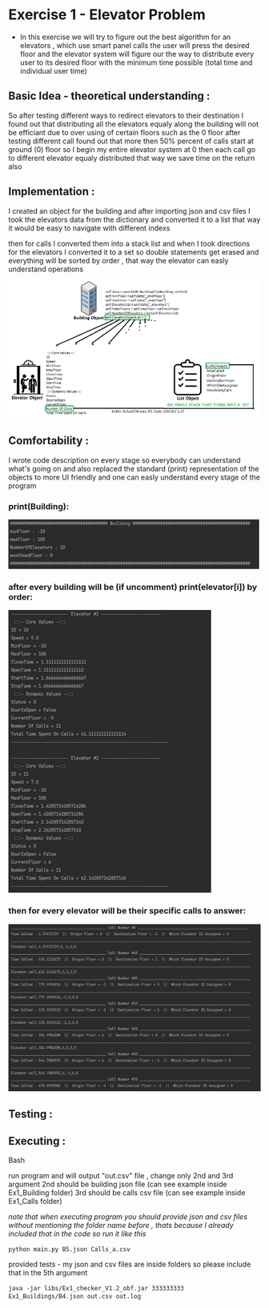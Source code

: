 # Exercise 1 - Elevator Problem

- In this exercise we will try to figure out the best algorithm for 
  an elevators , which use smart panel calls the user will press
  the desired floor and the elevator system will figure our the way
  to distribute every user to its desired floor with the minimum time
  possible (total time and individual user time)
  
  
## Basic Idea - theoretical understanding :

  So after testing different ways to redirect elevators to their destination
  I found out that distributing all the elevators equaly along the building
  will not be efficiant due to over using of certain floors such as the 0 floor
  after testing different call found out that more then 50% percent of calls
  start at ground (0) floor so I begin my entire elevator system at 0
  then each call go to different elevator equaly distributed
  that way we save time on the return also 
  
## Implementation :
  
  I created an object for the building and after importing json and csv files
  I took the elevators data from the dictionary and converted it to a list
  that way it would be easy to navigate with different indexs
  
  then for calls I converted them into a stack list and when I took directions for
  the elevators I converted it to a set so double statements get erased and everything 
  will be sorted by order , that way the elevator can easly understand operations


   ![name-of-you-image](https://github.com/Denis-Dev-2020/OOP_Ex1/blob/main/ScreenShots/Scheme.png?raw=true)



## Comfortability :
  
  I wrote code description on every stage so everybody can understand what's going on
  and also replaced the standard (print) representation of the objects to more UI friendly
  and one can easly understand every stage of the program

  ### print(Building):
  
 ![name-of-you-image](https://github.com/Denis-Dev-2020/OOP_Ex1/blob/main/ScreenShots/Building%20header.png?raw=true)
  
  ### after every building will be (if uncomment) print(elevator[i]) by order:
  
 ![name-of-you-image](https://github.com/Denis-Dev-2020/OOP_Ex1/blob/main/ScreenShots/Elevator%20Repr.png?raw=true)
 
  ### then for every elevator will be their specific calls to answer:
  
  ![name-of-you-image](https://github.com/Denis-Dev-2020/OOP_Ex1/blob/main/ScreenShots/CallRepr.png?raw=true)
 
 
## Testing :

## Executing :

Bash

run program and will output "out.csv" file , change only 2nd and 3rd argument
2nd should be building json file (can see example inside Ex1_Building folder)
3rd should be calls csv file (can see example inside Ex1_Calls folder)

*note that when executing program you should provide json and csv files without mentioning*
*the folder name before , thats because I already included that in the code so run it like this*

    python main.py B5.json Calls_a.csv

provided tests - my json and csv files are inside folders so please include that in the 5th argument

    java -jar libs/Ex1_checker_V1.2_obf.jar 333333333 Ex1_Buildings/B4.json out.csv out.log

  
  

